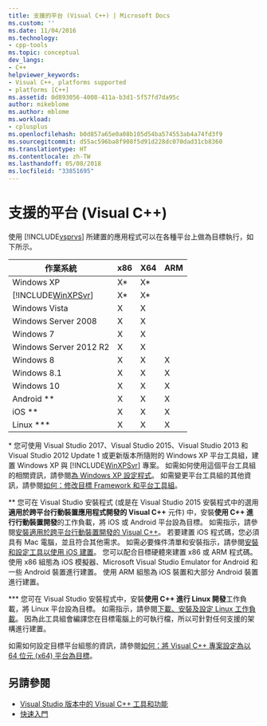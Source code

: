 ```yaml
---
title: 支援的平台 (Visual C++) | Microsoft Docs
ms.custom: ''
ms.date: 11/04/2016
ms.technology:
- cpp-tools
ms.topic: conceptual
dev_langs:
- C++
helpviewer_keywords:
- Visual C++, platforms supported
- platforms [C++]
ms.assetid: 0d893056-4008-411a-b3d1-5f57fd7da95c
author: mikeblome
ms.author: mblome
ms.workload:
- cplusplus
ms.openlocfilehash: b0d857a65e0a08b105d54ba574553ab4a74fd3f9
ms.sourcegitcommit: d55ac596ba8f908f5d91d228dc070dad31cb8360
ms.translationtype: HT
ms.contentlocale: zh-TW
ms.lasthandoff: 05/08/2018
ms.locfileid: "33851695"
---
```

# <a name="supported-platforms-visual-c"></a>支援的平台 (Visual C++)

使用 [!INCLUDE[vsprvs](assembler/masm/includes/vsprvs_md.md)] 所建置的應用程式可以在各種平台上做為目標執行，如下所示。

|作業系統|x86|X64|ARM|
|----------------------|---------|---------|---------|
|Windows XP|X*|X*||
|[!INCLUDE[WinXPSvr](build/includes/winxpsvr_md.md)]|X*|X*||
|Windows Vista|X|X||
|Windows Server 2008|X|X||
|Windows 7|X|X||
|Windows Server 2012 R2|X|X||
|Windows 8|X|X|X|
|Windows 8.1|X|X|X|
|Windows 10|X|X|X|
|Android **|X|X|X|
|iOS **|X|X|X|
|Linux ***|X|X|X|

\* 您可使用 Visual Studio 2017、Visual Studio 2015、Visual Studio 2013 和 Visual Studio 2012 Update 1 或更新版本所隨附的 Windows XP 平台工具組，建置 Windows XP 與 [!INCLUDE[WinXPSvr](build/includes/winxpsvr_md.md)] 專案。 如需如何使用這個平台工具組的相關資訊，請參閱[為 Windows XP 設定程式](build/configuring-programs-for-windows-xp.md)。 如需變更平台工具組的其他資訊，請參閱[如何：修改目標 Framework 和平台工具組](build/how-to-modify-the-target-framework-and-platform-toolset.md)。

\*\* 您可在 Visual Studio 安裝程式 (或是在 Visual Studio 2015 安裝程式中的選用**適用於跨平台行動裝置應用程式開發的 Visual C++** 元件) 中，安裝**使用 C++ 進行行動裝置開發**的工作負載，將 iOS 或 Android 平台設為目標。 如需指示，請參閱[安裝適用於跨平台行動裝置開發的 Visual C++](/visualstudio/cross-platform/install-visual-cpp-for-cross-platform-mobile-development)。 若要建置 iOS 程式碼，您必須具有 Mac 電腦，並且符合其他需求。 如需必要條件清單和安裝指示，請參閱[安裝和設定工具以使用 iOS 建置](/visualstudio/cross-platform/install-and-configure-tools-to-build-using-ios)。 您可以配合目標硬體來建置 x86 或 ARM 程式碼。 使用 x86 組態為 iOS 模擬器、Microsoft Visual Studio Emulator for Android 和一些 Android 裝置進行建置。 使用 ARM 組態為 iOS 裝置和大部分 Android 裝置進行建置。

\*\*\* 您可在 Visual Studio 安裝程式中，安裝**使用 C++ 進行 Linux 開發**工作負載，將 Linux 平台設為目標。 如需指示，請參閱[下載、安裝及設定 Linux 工作負載](linux/download-install-and-setup-the-linux-development-workload.md)。 因為此工具組會編譯您在目標電腦上的可執行檔，所以可針對任何支援的架構進行建置。

如需如何設定目標平台組態的資訊，請參閱[如何：將 Visual C++ 專案設定為以 64 位元 (x64) 平台為目標](build/how-to-configure-visual-cpp-projects-to-target-64-bit-platforms.md)。

## <a name="see-also"></a>另請參閱

- [Visual Studio 版本中的 Visual C++ 工具和功能](ide/visual-cpp-tools-and-features-in-visual-studio-editions.md)
- [快速入門](/visualstudio/ide/getting-started-with-visual-cpp-in-visual-studio)